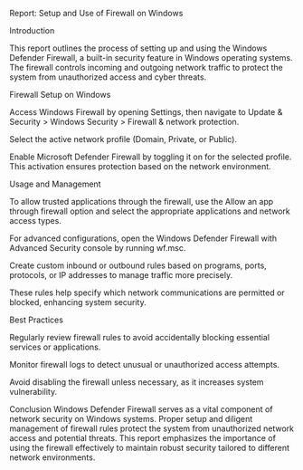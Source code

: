 
Report: Setup and Use of Firewall on Windows



Introduction



This report outlines the process of setting up and using the Windows Defender Firewall, a built-in security feature in Windows operating systems. The firewall controls incoming and outgoing network traffic to protect the system from unauthorized access and cyber threats.

Firewall Setup on Windows



Access Windows Firewall by opening Settings, then navigate to Update & Security > Windows Security > Firewall & network protection.

Select the active network profile (Domain, Private, or Public).

Enable Microsoft Defender Firewall by toggling it on for the selected profile. This activation ensures protection based on the network environment.

Usage and Management




To allow trusted applications through the firewall, use the Allow an app through firewall option and select the appropriate applications and network access types.

For advanced configurations, open the Windows Defender Firewall with Advanced Security console by running wf.msc.

Create custom inbound or outbound rules based on programs, ports, protocols, or IP addresses to manage traffic more precisely.

These rules help specify which network communications are permitted or blocked, enhancing system security.

Best Practices



Regularly review firewall rules to avoid accidentally blocking essential services or applications.

Monitor firewall logs to detect unusual or unauthorized access attempts.

Avoid disabling the firewall unless necessary, as it increases system vulnerability.

Conclusion
Windows Defender Firewall serves as a vital component of network security on Windows systems. Proper setup and diligent management of firewall rules protect the system from unauthorized network access and potential threats. This report emphasizes the importance of using the firewall effectively to maintain robust security tailored to different network environments.

